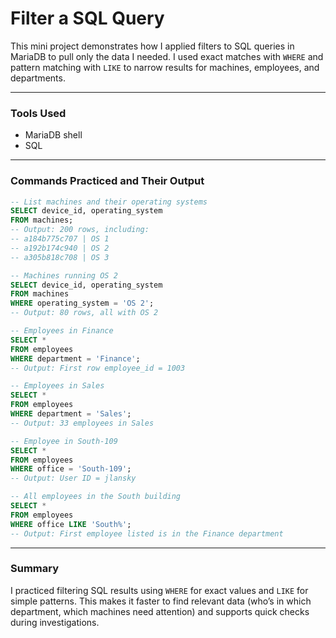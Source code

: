 # Filter a SQL Query

This mini project demonstrates how I applied filters to SQL queries in MariaDB to pull only the data I needed. I used exact matches with `WHERE` and pattern matching with `LIKE` to narrow results for machines, employees, and departments.

---

### Tools Used
- MariaDB shell
- SQL

---

### Commands Practiced and Their Output
```sql
-- List machines and their operating systems
SELECT device_id, operating_system
FROM machines;
-- Output: 200 rows, including:
-- a184b775c707 | OS 1
-- a192b174c940 | OS 2
-- a305b818c708 | OS 3

-- Machines running OS 2
SELECT device_id, operating_system
FROM machines
WHERE operating_system = 'OS 2';
-- Output: 80 rows, all with OS 2

-- Employees in Finance
SELECT *
FROM employees
WHERE department = 'Finance';
-- Output: First row employee_id = 1003

-- Employees in Sales
SELECT *
FROM employees
WHERE department = 'Sales';
-- Output: 33 employees in Sales

-- Employee in South-109
SELECT *
FROM employees
WHERE office = 'South-109';
-- Output: User ID = jlansky

-- All employees in the South building
SELECT *
FROM employees
WHERE office LIKE 'South%';
-- Output: First employee listed is in the Finance department
```

---

### Summary
I practiced filtering SQL results using `WHERE` for exact values and `LIKE` for simple patterns. This makes it faster to find relevant data (who’s in which department, which machines need attention) and supports quick checks during investigations.


